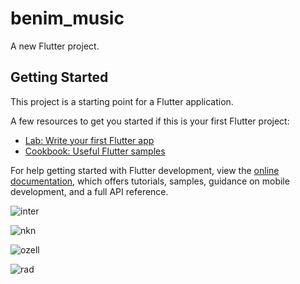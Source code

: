 # benim_music

A new Flutter project.

## Getting Started

This project is a starting point for a Flutter application.

A few resources to get you started if this is your first Flutter project:

- [Lab: Write your first Flutter app](https://docs.flutter.dev/get-started/codelab)
- [Cookbook: Useful Flutter samples](https://docs.flutter.dev/cookbook)

For help getting started with Flutter development, view the
[online documentation](https://docs.flutter.dev/), which offers tutorials,
samples, guidance on mobile development, and a full API reference.

![inter](https://user-images.githubusercontent.com/58364159/214843677-9677bb7f-3ae2-4277-aae4-8edc2a942fad.png)

![nkn](https://user-images.githubusercontent.com/58364159/214843715-b2729cad-6fd6-41da-88c3-cff6378bac32.png)

![ozell](https://user-images.githubusercontent.com/58364159/214843729-961f9b09-9140-4f94-bbd0-879961f087f2.png)


![rad](https://user-images.githubusercontent.com/58364159/214843758-2ffcdbf3-4a4a-4c00-b6cf-d1dc4f2a5743.png)
